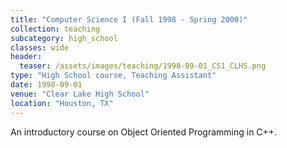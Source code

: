 ```yaml
---
title: "Computer Science I (Fall 1998 - Spring 2000)"
collection: teaching
subcategory: high_school
classes: wide
header: 
  teaser: /assets/images/teaching/1998-09-01_CS1_CLHS.png
type: "High School course, Teaching Assistant"
date: 1998-09-01
venue: "Clear Lake High School"
location: "Houston, TX"
---
```


An introductory course on Object Oriented Programming in C++.  



